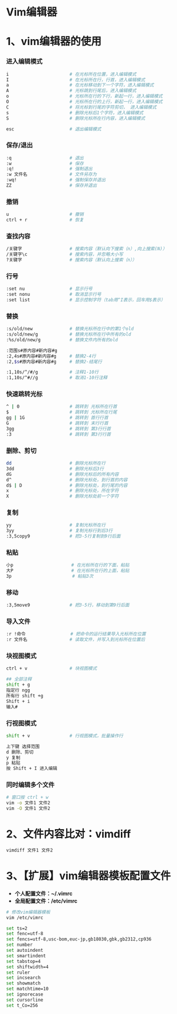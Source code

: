# Vim编辑器

# 1、vim编辑器的使用

### 进入编辑模式

```bash
i       				# 在光标所在位置，进入编辑模式
I        				# 在光标所在行，行首，进入编辑模式
a        				# 在光标移动到下一个字符，进入编辑模式
A        				# 光标跳到行尾后，进入编辑模式
o        				# 光标所在行的下行，新起一行，进入编辑模式
O        				# 光标所在行的上行，新起一行，进入编辑模式
C        				# 将光标到行尾的字符剪切， 进入编辑模式
s						# 删除光标后1个字符，进入编辑模式
S						# 删除光标所在行内容，进入编辑模式

esc						# 退出编辑模式
```

### 保存/退出

```bash
:q						# 退出
:w						# 保存
:q!            			# 强制退出
:w 文件名			  	  # 文件另存为
:wq!              		# 强制保存并退出
ZZ               		# 保存并退出
```

### 撤销

```bash
u       			  	# 撤销
ctrl + r              	# 恢复
```

### 查找内容

```bash
/关键字				  # 搜索内容（默认向下搜索（n）,向上搜索(N)）
/关键字\c                # 搜索内容，并忽略大小写
?关键字               	  # 搜索内容（默认向上搜索（n））
```

### 行号

```bash
:set nu              	# 显示行号
:set nonu            	# 取消显示行号
:set list            	# 显示控制字符（tab用^I表示，回车用$表示）
```

### 替换

```bash
:s/old/new              # 替换光标所在行中的第1个old
:s/old/new/g			# 替换光标所在行中所有的old
:%s/old/new/g	        # 替换文件内所有的old

:范围s#原内容#新内容#g
:2,4s#原内容#新内容#g     # 替换2-4行
:2,$s#原内容#新内容#g     # 替换2-结尾行

:1,10s/^/#/g			# 注释1-10行
:1,10s/^#//g			# 取消1-10行注释
```

### 快速跳转光标

```bash
^ | 0       			# 跳转到 光标所在行首
$						# 跳转到 光标所在行尾
gg | 1G					# 跳转到 首行行首
G						# 跳转到 末行行首
3gg						# 跳转到 第3行行首
:3						# 跳转到 第3行行首
```

### 删除、剪切

```bash
dd               		# 删除光标所在行
3dd              		# 删除光标后3行
dG               		# 删除光标后的所有内容
d^               		# 删除光标处，到行首的内容
d$ | D           		# 删除光标处，到行尾的内容
x						# 删除光标处，所在字符
X						# 删除光标处前一个字符
```

### 复制

```bash
yy          			# 复制光标所在行
3yy				 		# 复制光标行到后3行
:3,5copy9		 		# 把3-5行复制到9行后面
```

### 粘贴

```bash
小p    					# 在光标所在行的下面，粘贴
大P 						# 在光标所在行的上面，粘贴
3p		   				 # 粘贴3次
```

### 移动

```bash
:3,5move9				# 把3-5行，移动到第9行后面
```

### 导入文件

```bash
:r !命令				   # 把命令的运行结果导入光标所在位置
:r 文件名				  # 读取文件，并写入到光标所在位置后
```

### 块视图模式

```bash
ctrl + v				# 块视图模式

## 全部注释
shift + g
指定行 ngg
所有行 shift +g
Shift + i
输入#
```

### 行视图模式

```bash
shift + v				# 行视图模式，批量操作行	

上下键 选择范围
d 删除、剪切
y 复制
p 粘贴
按 Shift + I	进入编辑
```



### 同时编辑多个文件

```bash
# 窗口按 ctrl + w
vim -o 文件1 文件2
vim -O 文件1 文件2	
```



# 2、文件内容比对：vimdiff

```bash
vimdiff 文件1 文件2
```



# 3、【扩展】vim编辑器模板配置文件

- **个人配置文件：~/.vimrc**
- **全局配置文件：/etc/vimrc**

```bash
# 修改vim编辑器模板
vim /etc/vimrc

set ts=2
set fenc=utf-8
set fencs=utf-8,usc-bom,euc-jp,gb18030,gbk,gb2312,cp936
set number
set autoindent
set smartindent
set tabstop=4
set shiftwidth=4
set ruler
set incsearch
set showmatch
set matchtime=10
set ignorecase
set cursorline
set t_Co=256
```

